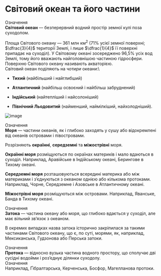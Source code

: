 Свiтовий океан та його частини
==============================

<div class="eoz-wrap">
<span class="eoz">Означення</span>
<div class="eoz-text">
<b>Свiтовий океан</b> — безперервний водний простiр земної кулi поза суходолом.
</div>
</div>

Площа Світового океану — 361 млн км$^{2}$ (71% усієї земної поверхні;
$\dfrac{3}{4}$ території Землі, і лише $\dfrac{1}{4}$ її поверхні
припадає на суходіл). У Світовому океані зосереджено 96,5% усіх вод
Землі, тому його вважають найголовнішою частиною гідросфери. Поверхню
Світового океану називають акваторією.\
Світовий океан поділяють на *чотири* океани:\

-   **Тихий** (найбільший і найглибший)

-   **Атлантичний** (найбільш освоєний і найбільш забруднений)

-   **Індійський** (найтепліший і найсолоніший)

-   **Північний Льодовитий** (найменший, наймілкіший, найхолодніший).

![image](2)

<div class="eoz-wrap">
<span class="eoz">Означення</span>
<div class="eoz-text">
<b>Моря</b> — частини океанiв, як i глибоко заходять у сушу або вiдокремленi вiд океанiв островами i пiвостровами.
</div>
</div>

Розрізняють **окраїнні**, **середземні** та **міжострівні** моря.

**Окраїнні моря** розміщуються по окраїнах материків і мало вдаються в
суходіл. Наприклад, Аравійське в Індійському океані, Берингове в Тихому
океані.

**Середземні моря** розташовуються всередині материка або між материками
і з’єднуються з океаном однією або кількома протоками. Наприклад, Чорне,
Середземне і Азовське в Атлантичному океані.

**Міжострівні моря** розміщуються між островами. Наприклад, Яванське,
Банда в Тихому океані.

<div class="eoz-wrap">
<span class="eoz">Означення</span>
<div class="eoz-text">
<b>Затока</b> — частина океану або моря, що глибоко вдається у суходiл, але має вiльний зв’язок з океаном.
</div>
</div>

В окремих випадках назва затока історично закріпилася за такими
частинами Світового океану, що є, по суті, морями, як, наприклад,
Мексиканська, Гудзонова або Перська затоки.

<div class="eoz-wrap">
<span class="eoz">Означення</span>
<div class="eoz-text">
<b>Протока</b> — вiдносно вузька частина водного простору, що сполучає двi сусiднi водойми i роз’єднує дiлянки суходолу.
</div>
</div>

<div class="exmpl-wrap">
<span class="exmpl">Означення</span>
<div class="exmpl-text">
Наприклад, Ґібралтарська, Керченська, Босфор, Магелланова протоки.
</div>
</div>